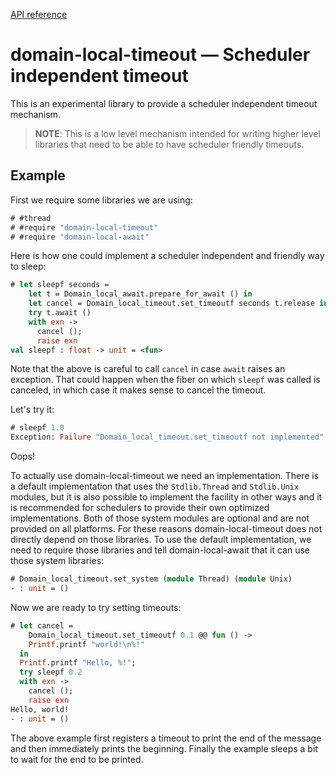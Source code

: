 [API reference](https://ocaml-multicore.github.io/domain-local-timeout/doc/domain-local-timeout/Domain_local_timeout/index.html)

# **domain-local-timeout** &mdash; Scheduler independent timeout

This is an experimental library to provide a scheduler independent timeout
mechanism.

> **NOTE**: This is a low level mechanism intended for writing higher level
> libraries that need to be able to have scheduler friendly timeouts.

## Example

First we require some libraries we are using:

```ocaml
# #thread
# #require "domain-local-timeout"
# #require "domain-local-await"
```

Here is how one could implement a scheduler independent and friendly way to
sleep:

```ocaml
# let sleepf seconds =
    let t = Domain_local_await.prepare_for_await () in
    let cancel = Domain_local_timeout.set_timeoutf seconds t.release in
    try t.await ()
    with exn ->
      cancel ();
      raise exn
val sleepf : float -> unit = <fun>
```

Note that the above is careful to call `cancel` in case `await` raises an
exception. That could happen when the fiber on which `sleepf` was called is
canceled, in which case it makes sense to cancel the timeout.

Let's try it:

```ocaml
# sleepf 1.0
Exception: Failure "Domain_local_timeout.set_timeoutf not implemented".
```

Oops!

To actually use domain-local-timeout we need an implementation. There is a
default implementation that uses the `Stdlib.Thread` and `Stdlib.Unix` modules,
but it is also possible to implement the facility in other ways and it is
recommended for schedulers to provide their own optimized implementations. Both
of those system modules are optional and are not provided on all platforms. For
these reasons domain-local-timeout does not directly depend on those libraries.
To use the default implementation, we need to require those libraries and tell
domain-local-await that it can use those system libraries:

```ocaml
# Domain_local_timeout.set_system (module Thread) (module Unix)
- : unit = ()
```

Now we are ready to try setting timeouts:

```ocaml
# let cancel =
    Domain_local_timeout.set_timeoutf 0.1 @@ fun () ->
    Printf.printf "world!\n%!"
  in
  Printf.printf "Hello, %!";
  try sleepf 0.2
  with exn ->
    cancel ();
    raise exn
Hello, world!
- : unit = ()
```

The above example first registers a timeout to print the end of the message and
then immediately prints the beginning. Finally the example sleeps a bit to wait
for the end to be printed.
